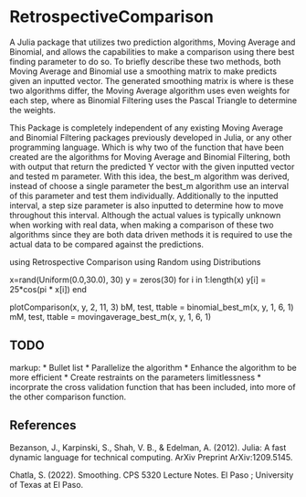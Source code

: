 # RetrospectiveComparison

A Julia package that utilizes two prediction algorithms, Moving Average and Binomial, and allows the capabilities to make a comparison using there best finding parameter to do so. To briefly describe these two methods, both Moving Average and Binomial use a smoothing matrix to make predicts given an inputted vector. The generated smoothing matrix is where is these two algorithms differ, the Moving Average algorithm uses even weights for each step, where as Binomial Filtering uses the Pascal Triangle to determine the weights.

This Package is completely independent of any existing Moving Average and Binomial Filtering packages previously developed in Julia, or any other programming language. Which is why two of the function that have been created are the algorithms for Moving Average and Binomial Filtering, both with output that return the predicted Y vector with the given inputted vector and tested m parameter. With this idea, the best_m algorithm was derived, instead of choose a single parameter the best_m algorithm use an interval of this parameter and test them individually. Additionally to the inputted interval, a step size parameter is also inputted to determine how to move throughout this interval. Although the actual values is typically unknown when working with real data, when making a comparison of these two algorithms since they are both data driven methods it is required to use the actual data to be compared against the predictions.





using Retrospective Comparison
using Random
using Distributions

x=rand(Uniform(0.0,30.0), 30)
y = zeros(30)
for i in 1:length(x)
    y[i] = 25*cos(pi * x[i])
end

plotComparison(x, y, 2, 11, 3)
bM, test, ttable = binomial_best_m(x, y, 1, 6, 1)
mM, test, ttable = movingaverage_best_m(x, y, 1, 6, 1)



## TODO ##

markup: * Bullet list
         * Parallelize the algorithm
         * Enhance the algorithm to be more efficient
         * Create restraints on the parameters limitlessness
         * incorprate the cross validation function that has been included, into more of the other comparison function.
## References ##

Bezanson, J., Karpinski, S., Shah, V. B., & Edelman, A. (2012). Julia: A fast dynamic language for technical computing. ArXiv Preprint ArXiv:1209.5145.

Chatla, S. (2022). Smoothing. CPS 5320 Lecture Notes. El Paso ; University of Texas at El Paso.
